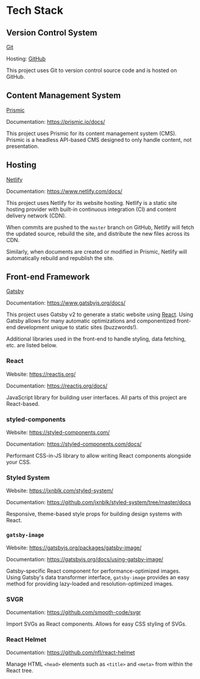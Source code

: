 # Tech Stack

## Version Control System

[Git][git]

Hosting: [GitHub][github]

This project uses Git to version control source code and is hosted on GitHub.

## Content Management System

[Prismic][prismic]

Documentation: <https://prismic.io/docs/>

This project uses Prismic for its content management system (CMS). Prismic is a
headless API-based CMS designed to only handle content, not presentation.

## Hosting

[Netlify][netlify]

Documentation: <https://www.netlify.com/docs/>

This project uses Netlify for its website hosting. Netlify is a static site
hosting provider with built-in continuous integration (CI) and content delivery
network (CDN).

When commits are pushed to the `master` branch on GitHub, Netlify will fetch the
updated source, rebuild the site, and distribute the new files across its CDN.

Similarly, when documents are created or modified in Prismic, Netlify will
automatically rebuild and republish the site.

## Front-end Framework

[Gatsby][gatsby]

Documentation: <https://www.gatsbyjs.org/docs/>

This project uses Gatsby v2 to generate a static website using [React][react].
Using Gatsby allows for many automatic optimizations and componentized front-end
development unique to static sites (buzzwords!).

Additional libraries used in the front-end to handle styling, data fetching,
etc. are listed below.

### React

Website: <https://reactjs.org/>

Documentation: <https://reactjs.org/docs/>

JavaScript library for building user interfaces. All parts of this project are
React-based.

### styled-components

Website: <https://styled-components.com/>

Documentation: <https://styled-components.com/docs/>

Performant CSS-in-JS library to allow writing React components alongside your
CSS.

### Styled System

Website: <https://jxnblk.com/styled-system/>

Documentation: <https://github.com/jxnblk/styled-system/tree/master/docs>

Responsive, theme-based style props for building design systems with React.

### `gatsby-image`

Website: <https://gatsbyjs.org/packages/gatsby-image/>

Documentation: <https://gatsbyjs.org/docs/using-gatsby-image/>

Gatsby-specific React component for performance-optimized images. Using Gatsby's
data transformer interface, `gatsby-image` provides an easy method for providing
lazy-loaded and resolution-optimized images.

### SVGR

Documentation: <https://github.com/smooth-code/svgr>

Import SVGs as React components. Allows for easy CSS styling of SVGs.

### React Helmet

Documentation: <https://github.com/nfl/react-helmet>

Manage HTML `<head>` elements such as `<title>` and `<meta>` from within the
React tree.

[git]: https://git-scm.com/
[github]: https://github.com/
[prismic]: http://prismic.io/
[netlify]: http://netlify.com/
[gatsby]: https://www.gatsbyjs.org/
[react]: https://reactjs.org/
[service-worker]:
  https://developer.mozilla.org/en-US/docs/Web/API/Service_Worker_API
